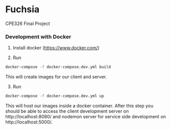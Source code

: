 # Fuchsia

CPE326 Final Project

### Development with Docker

1. Install docker (https://www.docker.com/)

2. Run

```bash
docker-compose -f docker-compose.dev.yml build
```

This will create images for our client and server.

3. Run

```bash
docker-compose -f docker-compose.dev.yml up
```

This will host our images inside a docker container. After this step you should be able to access the client development server on http://localhost:8080/ and nodemon server for service side development on http://localhost:5000/.
